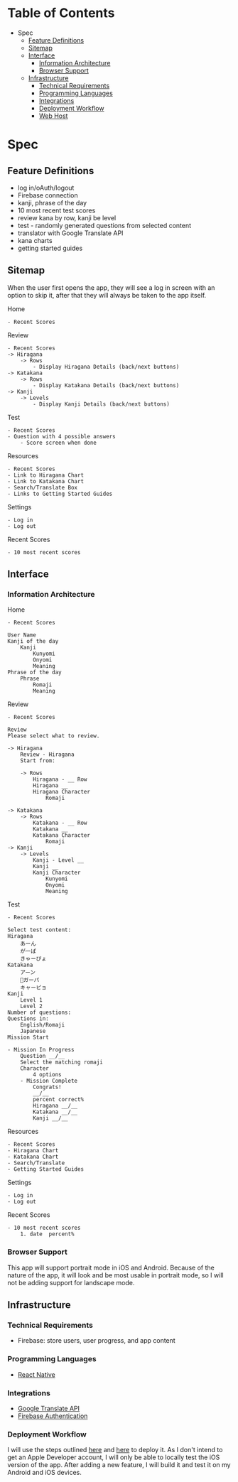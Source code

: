 # Table of Contents

* Spec
    * [Feature Definitions](#feature-definitions)
    * [Sitemap](#sitemap)
    * [Interface](#interface)
        * [Information Architecture](#information-architecture)
        * [Browser Support](#browser-support)
    * [Infrastructure](#infrastructure)
        * [Technical Requirements](#technical-requirements)
        * [Programming Languages](#programming-languages)
        * [Integrations](#integrations)
        * [Deployment Workflow](#development-workflow)
        * [Web Host](#web-host)

# Spec

## Feature Definitions

* log in/oAuth/logout
* Firebase connection
* kanji, phrase of the day
* 10 most recent test scores
* review kana by row, kanji be level
* test - randomly generated questions from selected content
* translator with Google Translate API
* kana charts
* getting started guides

## Sitemap

When the user first opens the app, they will see a log in screen with an option to skip it, after that they will always be taken to the app itself.

Home

    - Recent Scores

Review 

    - Recent Scores
    -> Hiragana
        -> Rows
            - Display Hiragana Details (back/next buttons)
    -> Katakana
        -> Rows
            - Display Katakana Details (back/next buttons)
    -> Kanji
        -> Levels
            - Display Kanji Details (back/next buttons)

Test
    
    - Recent Scores
    - Question with 4 possible answers
        - Score screen when done

Resources

    - Recent Scores
    - Link to Hiragana Chart
    - Link to Katakana Chart
    - Search/Translate Box
    - Links to Getting Started Guides

Settings

    - Log in
    - Log out

Recent Scores

    - 10 most recent scores

## Interface

### Information Architecture

Home
    
    - Recent Scores

    User Name
    Kanji of the day
        Kanji
            Kunyomi
            Onyomi
            Meaning
    Phrase of the day
        Phrase
            Romaji
            Meaning

Review 

    - Recent Scores

    Review
    Please select what to review.

    -> Hiragana
        Review - Hiragana
        Start from:

        -> Rows
            Hiragana - __ Row
            Hiragana __
            Hiragana Character
                Romaji

    -> Katakana
        -> Rows
            Katakana - __ Row
            Katakana __
            Katakana Character
                Romaji
    -> Kanji
        -> Levels
            Kanji - Level __
            Kanji __
            Kanji Character
                Kunyomi
                Onyomi
                Meaning
Test
    
    - Recent Scores

    Select test content:
    Hiragana
        あーん
        がーぱ
        きゃーぴょ
    Katakana
        アーン
        ガーパ
        キャーピョ
    Kanji
        Level 1
        Level 2
    Number of questions:
    Questions in:
        English/Romaji
        Japanese
    Mission Start

    - Mission In Progress
        Question __/__
        Select the matching romaji
        Character
            4 options
        - Mission Complete
            Congrats!
            __/__
            percent correct%
            Hiragana __/__
            Katakana __/__
            Kanji __/__

Resources

    - Recent Scores
    - Hiragana Chart
    - Katakana Chart
    - Search/Translate
    - Getting Started Guides

Settings

    - Log in
    - Log out

Recent Scores

    - 10 most recent scores
        1. date  percent%

### Browser Support

This app will support portrait mode in iOS and Android. Because of the nature of the app, it will look and be most usable in portrait mode, so I will not be adding support for landscape mode.

## Infrastructure

### Technical Requirements

* Firebase: store users, user progress, and app content

### Programming Languages

* [React Native](https://facebook.github.io/react-native/)

### Integrations

* [Google Translate API](https://cloud.google.com/translate/docs/quickstart)
* [Firebase Authentication](https://firebase.google.com/docs/auth/)

### Deployment Workflow

I will use the steps outlined [here](https://www.christianengvall.se/react-native-build-for-ios-app-store/) and [here](https://codeburst.io/how-to-deploy-a-create-react-native-app-to-the-appstore-229a8fa36fb1) to deploy it. As I don't intend to get an Apple Developer account, I will only be able to locally test the iOS version of the app. After adding a new feature, I will build it and test it on my Android and iOS devices.
